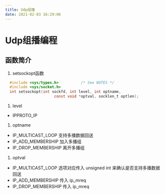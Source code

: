 ```yaml
---
title: Udp组播
date: 2021-02-03 16:29:06
---
```




# Udp组播编程

## 函数简介

1. setsockopt函数

```c
  #include <sys/types.h>          /* See NOTES */
  #include <sys/socket.h>
  int setsockopt(int sockfd, int level, int optname,
                      const void *optval, socklen_t optlen);
```



1. level

- IPPROTO_IP

1. optname

- IP_MULTICAST_LOOP 支持多播数据回送
- IP_ADD_MEMBERSHIP 加入多播组
- IP_DROP_MEMBERSHIP 离开多播组

1. optval

- IP_MULTICAST_LOOP 选项对应传入 unsigned int 来确认是否支持多播数据回送
- IP_ADD_MEMBERSHIP 传入 ip_mreq
- IP_DROP_MEMBERSHIP 传入 ip_mreq